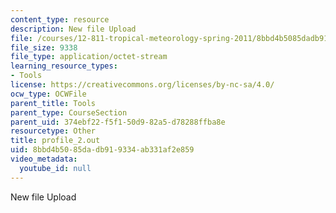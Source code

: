 ```yaml
---
content_type: resource
description: New file Upload
file: /courses/12-811-tropical-meteorology-spring-2011/8bbd4b5085dadb919334ab331af2e859_profile_2.out
file_size: 9338
file_type: application/octet-stream
learning_resource_types:
- Tools
license: https://creativecommons.org/licenses/by-nc-sa/4.0/
ocw_type: OCWFile
parent_title: Tools
parent_type: CourseSection
parent_uid: 374ebf22-f5f1-50d9-82a5-d78288ffba8e
resourcetype: Other
title: profile_2.out
uid: 8bbd4b50-85da-db91-9334-ab331af2e859
video_metadata:
  youtube_id: null
---
```

New file Upload
